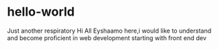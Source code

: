 # hello-world
Just another respiratory
Hi All
Eyshaamo here,i would like to understand and become proficient in web development starting with front end dev

